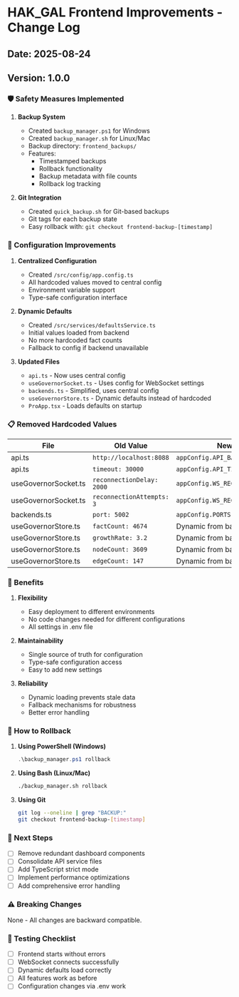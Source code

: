 # HAK_GAL Frontend Improvements - Change Log

## Date: 2025-08-24
## Version: 1.0.0

### 🛡️ Safety Measures Implemented

1. **Backup System**
   - Created `backup_manager.ps1` for Windows
   - Created `backup_manager.sh` for Linux/Mac
   - Backup directory: `frontend_backups/`
   - Features:
     - Timestamped backups
     - Rollback functionality
     - Backup metadata with file counts
     - Rollback log tracking

2. **Git Integration**
   - Created `quick_backup.sh` for Git-based backups
   - Git tags for each backup state
   - Easy rollback with: `git checkout frontend-backup-[timestamp]`

### 🔧 Configuration Improvements

1. **Centralized Configuration**
   - Created `/src/config/app.config.ts`
   - All hardcoded values moved to central config
   - Environment variable support
   - Type-safe configuration interface

2. **Dynamic Defaults**
   - Created `/src/services/defaultsService.ts`
   - Initial values loaded from backend
   - No more hardcoded fact counts
   - Fallback to config if backend unavailable

3. **Updated Files**
   - `api.ts` - Now uses central config
   - `useGovernorSocket.ts` - Uses config for WebSocket settings
   - `backends.ts` - Simplified, uses central config
   - `useGovernorStore.ts` - Dynamic defaults instead of hardcoded
   - `ProApp.tsx` - Loads defaults on startup

### 📋 Removed Hardcoded Values

| File | Old Value | New Source |
|------|-----------|------------|
| api.ts | `http://localhost:8088` | `appConfig.API_BASE_URL` |
| api.ts | `timeout: 30000` | `appConfig.API_TIMEOUT` |
| useGovernorSocket.ts | `reconnectionDelay: 2000` | `appConfig.WS_RECONNECTION_DELAY` |
| useGovernorSocket.ts | `reconnectionAttempts: 3` | `appConfig.WS_RECONNECTION_ATTEMPTS` |
| backends.ts | `port: 5002` | `appConfig.PORTS.BACKEND` |
| useGovernorStore.ts | `factCount: 4674` | Dynamic from backend |
| useGovernorStore.ts | `growthRate: 3.2` | Dynamic from backend |
| useGovernorStore.ts | `nodeCount: 3609` | Dynamic from backend |
| useGovernorStore.ts | `edgeCount: 147` | Dynamic from backend |

### 🚀 Benefits

1. **Flexibility**
   - Easy deployment to different environments
   - No code changes needed for different configurations
   - All settings in .env file

2. **Maintainability**
   - Single source of truth for configuration
   - Type-safe configuration access
   - Easy to add new settings

3. **Reliability**
   - Dynamic loading prevents stale data
   - Fallback mechanisms for robustness
   - Better error handling

### 📝 How to Rollback

1. **Using PowerShell (Windows)**
   ```powershell
   .\backup_manager.ps1 rollback
   ```

2. **Using Bash (Linux/Mac)**
   ```bash
   ./backup_manager.sh rollback
   ```

3. **Using Git**
   ```bash
   git log --oneline | grep "BACKUP:"
   git checkout frontend-backup-[timestamp]
   ```

### 🔄 Next Steps

- [ ] Remove redundant dashboard components
- [ ] Consolidate API service files
- [ ] Add TypeScript strict mode
- [ ] Implement performance optimizations
- [ ] Add comprehensive error handling

### ⚠️ Breaking Changes

None - All changes are backward compatible.

### 🧪 Testing Checklist

- [ ] Frontend starts without errors
- [ ] WebSocket connects successfully
- [ ] Dynamic defaults load correctly
- [ ] All features work as before
- [ ] Configuration changes via .env work
